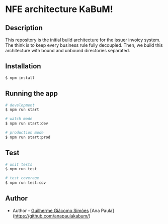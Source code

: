 # NFE architecture KaBuM!

## Description
This repository is the initial build architecture for the issuer invoicy system.
The think is to keep every business rule fully decoupled. Then, we build this architecture with bound and unbound directories separated.

## Installation

```bash
$ npm install
```

## Running the app

```bash
# development
$ npm run start

# watch mode
$ npm run start:dev

# production mode
$ npm run start:prod
```

## Test

```bash
# unit tests
$ npm run test

# test coverage
$ npm run test:cov
```


## Author 

- Author - [Guilherme Giácomo Simões](https://github.com/guilhermesimoes-kabum) [Ana Paula] (https://github.com/anapaulakabum/)
